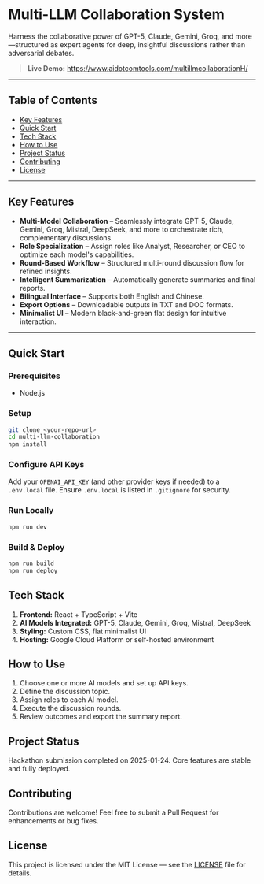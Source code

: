 # Multi-LLM Collaboration System

Harness the collaborative power of GPT-5, Claude, Gemini, Groq, and more—structured as expert agents for deep, insightful discussions rather than adversarial debates.

> **Live Demo:** https://www.aidotcomtools.com/multillmcollaborationH/

---

## Table of Contents
- [Key Features](#key-features)
- [Quick Start](#quick-start)
- [Tech Stack](#tech-stack)
- [How to Use](#how-to-use)
- [Project Status](#project-status)
- [Contributing](#contributing)
- [License](#license)

---

## Key Features
- **Multi-Model Collaboration** – Seamlessly integrate GPT-5, Claude, Gemini, Groq, Mistral, DeepSeek, and more to orchestrate rich, complementary discussions.
- **Role Specialization** – Assign roles like Analyst, Researcher, or CEO to optimize each model's capabilities.
- **Round-Based Workflow** – Structured multi-round discussion flow for refined insights.
- **Intelligent Summarization** – Automatically generate summaries and final reports.
- **Bilingual Interface** – Supports both English and Chinese.
- **Export Options** – Downloadable outputs in TXT and DOC formats.
- **Minimalist UI** – Modern black-and-green flat design for intuitive interaction.

---

## Quick Start

### Prerequisites
- Node.js

### Setup
```bash
git clone <your-repo-url>
cd multi-llm-collaboration
npm install
```

### Configure API Keys
Add your `OPENAI_API_KEY` (and other provider keys if needed) to a `.env.local` file. Ensure `.env.local` is listed in `.gitignore` for security.

### Run Locally
```bash
npm run dev
```

### Build & Deploy
```bash
npm run build
npm run deploy
```

## Tech Stack
1. **Frontend:** React + TypeScript + Vite
2. **AI Models Integrated:** GPT-5, Claude, Gemini, Groq, Mistral, DeepSeek
3. **Styling:** Custom CSS, flat minimalist UI
4. **Hosting:** Google Cloud Platform or self-hosted environment

## How to Use
1. Choose one or more AI models and set up API keys.
2. Define the discussion topic.
3. Assign roles to each AI model.
4. Execute the discussion rounds.
5. Review outcomes and export the summary report.

## Project Status
Hackathon submission completed on 2025-01-24. Core features are stable and fully deployed.

## Contributing
Contributions are welcome! Feel free to submit a Pull Request for enhancements or bug fixes.

## License

This project is licensed under the MIT License — see the [LICENSE](LICENSE) file for details.
